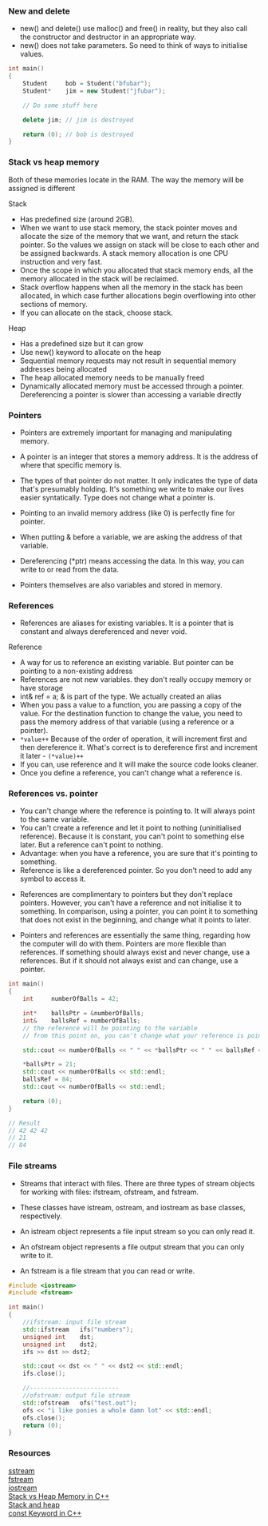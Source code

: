 ### New and delete

- new() and delete() use malloc() and free() in reality, but they also call the constructor and destructor in an appropriate way.
- new() does not take parameters. So need to think of ways to initialise values.

```c++
int main()
{
	Student		bob = Student("bfubar");
	Student*	jim = new Student("jfubar");

	// Do some stuff here

	delete jim; // jim is destroyed

	return (0); // bob is destroyed
}
```

### Stack vs heap memory

Both of these memories locate in the RAM. The way the memory will be assigned is different

Stack

- Has predefined size (around 2GB).
- When we want to use stack memory, the stack pointer moves and allocate the size of the memory that we want, and return the stack pointer. So the values we assign on stack will be close to each other and be assigned backwards. A stack memory allocation is one CPU instruction and very fast.
- Once the scope in which you allocated that stack memory ends, all the memory allocated in the stack will be reclaimed.
- Stack overflow happens when all the memory in the stack has been allocated, in which case further allocations begin overflowing into other sections of memory.
- If you can allocate on the stack, choose stack.

Heap

- Has a predefined size but it can grow
- Use new() keyword to allocate on the heap
- Sequential memory requests may not result in sequential memory addresses being allocated
- The heap allocated memory needs to be manually freed
- Dynamically allocated memory must be accessed through a pointer. Dereferencing a pointer is slower than accessing a variable directly

### Pointers

- Pointers are extremely important for managing and manipulating memory.

- A pointer is an integer that stores a memory address. It is the address of where that specific memory is.

- The types of that pointer do not matter. It only indicates the type of data that's presumably holding. It's something we write to make our lives easier syntatically. Type does not change what a pointer is.

- Pointing to an invalid memory address (like 0) is perfectly fine for pointer.

- When putting & before a variable, we are asking the address of that variable.

- Dereferencing (\*ptr) means accessing the data. In this way, you can write to or read from the data.

- Pointers themselves are also variables and stored in memory.

### References

- References are aliases for existing variables. It is a pointer that is constant and always dereferenced and never void.

Reference

- A way for us to reference an existing variable. But pointer can be pointing to a non-existing address
- References are not new variables. they don't really occupy memory or have storage
- int& ref = a; & is part of the type. We actually created an alias
- When you pass a value to a function, you are passing a copy of the value. For the destination function to change the value, you need to pass the memory address of that variable (using a reference or a pointer).
- `*value++` Because of the order of operation, it will increment first and then dereference it. What's correct is to dereference first and increment it later - `(*value)++`
- If you can, use reference and it will make the source code looks cleaner.
- Once you define a reference, you can't change what a reference is.

### References vs. pointer

- You can't change where the reference is pointing to. It will always point to the same variable.
- You can't create a reference and let it point to nothing (uninitialised reference). Because it is constant, you can't point to something else later. But a reference can't point to nothing.
- Advantage: when you have a reference, you are sure that it's pointing to something.
- Reference is like a dereferenced pointer. So you don't need to add any symbol to access it.

* References are complimentary to pointers but they don't replace pointers. However, you can't have a reference and not initialise it to something. In comparison, using a pointer, you can point it to something that does not exist in the beginning, and change what it points to later.

* Pointers and references are essentially the same thing, regarding how the computer will do with them. Pointers are more flexible than references. If something should always exist and never change, use a references. But if it should not always exist and can change, use a pointer.

```c++
int	main()
{
	int		numberOfBalls = 42;

	int*	ballsPtr = &numberOfBalls;
	int&	ballsRef = numberOfBalls;
	// the reference will be pointing to the variable
	// from this point on, you can't change what your reference is pointing to

	std::cout << numberOfBalls << " " << *ballsPtr << " " << ballsRef << std::endl;

	*ballsPtr = 21;
	std::cout << numberOfBalls << std::endl;
	ballsRef = 84;
	std::cout << numberOfBalls << std::endl;

	return (0);
}

// Result
// 42 42 42
// 21
// 84
```

### File streams

- Streams that interact with files. There are three types of stream objects for working with files: ifstream, ofstream, and fstream.

- These classes have istream, ostream, and iostream as base classes, respectively.
- An istream object represents a file input stream so you can only read it.
- An ofstream object represents a file output stream that you can only write to it.
- An fstream is a file stream that you can read or write.

```c++
#include <iostream>
#include <fstream>

int main()
{
	//ifstream: input file stream
	std::ifstream	ifs("numbers");
	unsigned int	dst;
	unsigned int	dst2;
	ifs >> dst >> dst2;

	std::cout << dst << " " << dst2 << std::endl;
	ifs.close();

	//-------------------------
	//ofstream: output file stream
	std::ofstream	ofs("test.out");
	ofs << "i like ponies a whole damn lot" << std::endl;
	ofs.close();
	return (0);
}
```

### Resources

[sstream](https://cplusplus.com/reference/sstream/)<br>
[fstream](https://cplusplus.com/reference/fstream/)<br>
[iostream](https://cplusplus.com/reference/iostream/)<br>
[Stack vs Heap Memory in C++](https://www.youtube.com/watch?v=wJ1L2nSIV1s)<br>
[Stack and heap](https://www.learncpp.com/cpp-tutorial/the-stack-and-the-heap/)<br>
[const Keyword in C++](https://www.studytonight.com/cpp/const-keyword.php#)<br>
